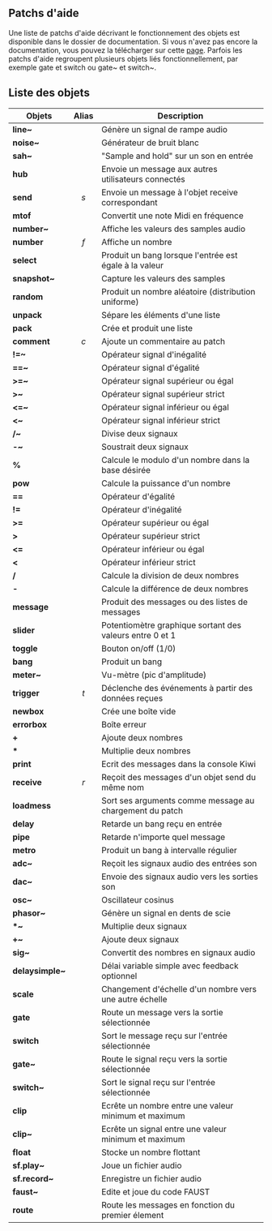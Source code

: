 ## Patchs d'aide

Une liste de patchs d'aide décrivant le fonctionnement des objets est disponible dans le dossier de documentation. Si vous n'avez pas encore la documentation, vous pouvez la télécharger sur cette [page](https://github.com/Musicoll/Kiwi/releases/latest).
Parfois les patchs d'aide regroupent plusieurs objets liés fonctionnellement, par exemple gate et switch ou gate~ et switch~.

## Liste des objets

| Objets          | Alias |                       Description                       |
|-----------------|:-----:|---------------------------------------------------------|
| **line~**       |       | Génère un signal de rampe audio                         |
| **noise~**      |       | Générateur de bruit blanc                               |
| **sah~**        |       | "Sample and hold" sur un son en entrée                  |
| **hub**         |       | Envoie un message aux autres utilisateurs connectés     |
| **send**        |  *s*  | Envoie un message à l'objet receive correspondant       |
| **mtof**        |       | Convertit une note Midi en fréquence                    |
| **number~**     |       | Affiche les valeurs des samples audio                   |
| **number**      |  *f*  | Affiche un nombre                                       |
| **select**      |       | Produit un bang lorsque l'entrée est égale à la valeur  |
| **snapshot~**   |       | Capture les valeurs des samples                         |
| **random**      |       | Produit un nombre aléatoire (distribution uniforme)     |
| **unpack**      |       | Sépare les éléments d'une liste                         |
| **pack**        |       | Crée et produit une liste                               |
| **comment**     |  *c*  | Ajoute un commentaire au patch                          |
| **!=~**         |       | Opérateur signal d'inégalité                            |
| **==~**         |       | Opérateur signal d'égalité                              |
| **>=~**         |       | Opérateur signal supérieur ou égal                      |
| **>~**          |       | Opérateur signal supérieur strict                       |
| **<=~**         |       | Opérateur signal inférieur ou égal                      |
| **<~**          |       | Opérateur signal inférieur strict                       |
| **/~**          |       | Divise deux signaux                                     |
| **-~**          |       | Soustrait deux signaux                                  |
| **%**           |       | Calcule le modulo d'un nombre dans la base désirée      |
| **pow**         |       | Calcule la puissance d'un nombre                        |
| **==**          |       | Opérateur d'égalité                                     |
| **!=**          |       | Opérateur d'inégalité                                   |
| **>=**          |       | Opérateur supérieur ou égal                             |
| **>**           |       | Opérateur supérieur strict                              |
| **<=**          |       | Opérateur inférieur ou égal                             |
| **<**           |       | Opérateur inférieur strict                              |
| **/**           |       | Calcule la division de deux nombres                     |
| **-**           |       | Calcule la différence de deux nombres                   |
| **message**     |       | Produit des messages ou des listes de messages          |
| **slider**      |       | Potentiomètre graphique sortant des valeurs entre 0 et 1|
| **toggle**      |       | Bouton on/off (1/0)                                     |
| **bang**        |       | Produit un bang                                         |
| **meter~**      |       | Vu-mètre (pic d'amplitude)                              |
| **trigger**     |  *t*  | Déclenche des événements à partir des données reçues    |
| **newbox**      |       | Crée une boîte vide                                     |
| **errorbox**    |       | Boîte erreur                                            |
| **+**           |       | Ajoute deux nombres                                     |
| **\***          |       | Multiplie deux nombres                                  |
| **print**       |       | Ecrit des messages dans la console Kiwi                 |
| **receive**     | *r*   | Reçoit des messages d'un objet send du même nom         |
| **loadmess**    |       | Sort ses arguments comme message au chargement du patch |
| **delay**       |       | Retarde un bang reçu en entrée                          |
| **pipe**        |       | Retarde n'importe quel message                          |
| **metro**       |       | Produit un bang à intervalle régulier                   |
| **adc~**        |       | Reçoit les signaux audio des entrées son                |
| **dac~**        |       | Envoie des signaux audio vers les sorties son           |
| **osc~**        |       | Oscillateur cosinus                                     |
| **phasor~**     |       | Génère un signal en dents de scie                       |
| **\*~**         |       | Multiplie deux signaux                                  |
| **+~**          |       | Ajoute deux signaux                                     |
| **sig~**        |       | Convertit des nombres en signaux audio                  |
| **delaysimple~**|       | Délai variable simple avec feedback optionnel           |
| **scale**       |       | Changement d'échelle d'un nombre vers une autre échelle |
| **gate**        |       | Route un message vers la sortie sélectionnée            |
| **switch**      |       | Sort le message reçu sur l'entrée sélectionnée          |
| **gate~**       |       | Route le signal reçu vers la sortie sélectionnée        |
| **switch~**     |       | Sort le signal reçu sur l'entrée sélectionnée           |
| **clip**        |       | Ecrête un nombre entre une valeur minimum et maximum    |
| **clip~**       |       | Ecrête un signal entre une valeur minimum et maximum    |
| **float**       |       | Stocke un nombre flottant                               |
| **sf.play~**    |       | Joue un fichier audio                                   |
| **sf.record~**  |       | Enregistre un fichier audio                             |
| **faust~**      |       | Edite et joue du code FAUST                             |
| **route**       |       | Route les messages en fonction du premier élement       |
